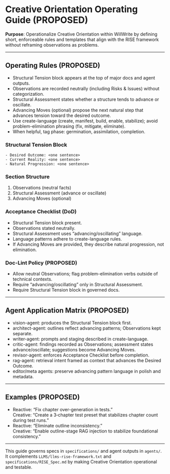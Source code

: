 # Creative Orientation Operating Guide (PROPOSED)

**Purpose**: Operationalize Creative Orientation within WillWrite by defining short, enforceable rules and templates that align with the RISE framework without reframing observations as problems.

---

## Operating Rules (PROPOSED)
- Structural Tension block appears at the top of major docs and agent outputs.
- Observations are recorded neutrally (including Risks & Issues) without categorization.
- Structural Assessment states whether a structure tends to advance or oscillate.
- Advancing Moves (optional) propose the next natural step that advances tension toward the desired outcome.
- Use create-language (create, manifest, build, enable, stabilize); avoid problem-elimination phrasing (fix, mitigate, eliminate).
- When helpful, tag phase: germination, assimilation, completion.

### Structural Tension Block
```
- Desired Outcome: <one sentence>
- Current Reality: <one sentence>
- Natural Progression: <one sentence>
```

### Section Structure
1) Observations (neutral facts)  
2) Structural Assessment (advance or oscillate)  
3) Advancing Moves (optional)

### Acceptance Checklist (DoD)
- Structural Tension block present.  
- Observations stated neutrally.  
- Structural Assessment uses “advancing/oscillating” language.  
- Language patterns adhere to create-language rules.  
- If Advancing Moves are provided, they describe natural progression, not elimination.

### Doc-Lint Policy (PROPOSED)
- Allow neutral Observations; flag problem-elimination verbs outside of technical contexts.  
- Require “advancing/oscillating” only in Structural Assessment.  
- Require Structural Tension block in governed docs.

---

## Agent Application Matrix (PROPOSED)
- vision-agent: produces the Structural Tension block first.  
- architect-agent: outlines reflect advancing patterns; Observations kept separate.  
- writer-agent: prompts and staging described in create-language.  
- critic-agent: findings recorded as Observations; assessment states advance/oscillate; suggestions become Advancing Moves.  
- revisor-agent: enforces Acceptance Checklist before completion.  
- rag-agent: retrieval intent framed as context that advances the Desired Outcome.  
- editor/meta agents: preserve advancing pattern language in polish and metadata.

---

## Examples (PROPOSED)
- Reactive: “Fix chapter over-generation in tests.”  
  Creative: “Create a 3‑chapter test preset that stabilizes chapter count during test runs.”
- Reactive: “Eliminate outline inconsistency.”  
  Creative: “Enable outline-stage RAG injection to stabilize foundational consistency.”

---

This guide governs specs in `specifications/` and agent outputs in `agents/`. It complements `LLMS/llms-rise-framework.txt` and `specifications/RISE_Spec.md` by making Creative Orientation operational and testable.